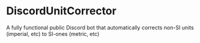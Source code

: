 # DiscordUnitCorrector
A fully functional public Discord bot that automatically corrects non-SI units (imperial, etc) to SI-ones (metric, etc)
